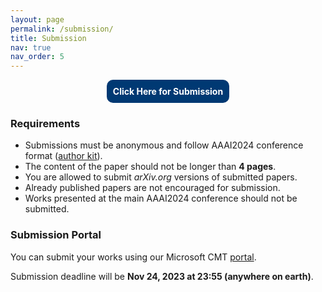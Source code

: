 ```yaml
---
layout: page
permalink: /submission/
title: Submission
nav: true
nav_order: 5
---
```


<div style="text-align: center;">
  <a href="https://cmt3.research.microsoft.com/EIW2024" style="display: inline-block; background-color: #003973; padding: 10px; border-radius: 10px; text-decoration: none; color: white; font-weight: bold;">
    Click Here for Submission
  </a>
</div>

### Requirements

* Submissions must be anonymous and follow AAAI2024 conference format ([author kit](https://aaai.org/authorkit24-2/)).
* The content of the paper should not be longer than **4 pages**.
* You are allowed to submit *arXiv.org* versions of submitted papers.
* Already published papers are not encouraged for submission.
* Works presented at the main AAAI2024 conference should not be submitted.

### Submission Portal

You can submit your works using our Microsoft CMT [portal](https://cmt3.research.microsoft.com/EIW2024).

Submission deadline will be **Nov 24, 2023 at 23:55 (anywhere on earth)**.
